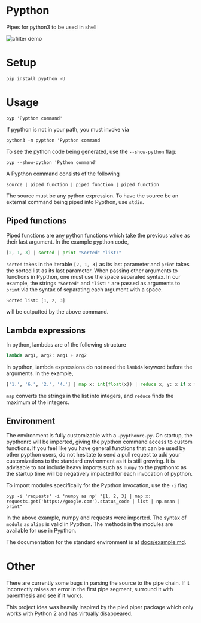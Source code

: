 # Pypthon

Pipes for python3 to be used in shell

![cfilter demo](https://raw.githubusercontent.com/r2dev2bb8/Pypthon/master/img/maindemo.png)

# Setup

```
pip install pypthon -U 
```

# Usage

```
pyp 'Pypthon command'
```

If pypthon is not in your path, you must invoke via

```
python3 -m pypthon 'Pypthon command
```

To see the python code being generated, use the ``--show-python`` flag:

```
pyp --show-python 'Python command'
```

A Pypthon command consists of the following

```
source | piped function | piped function | piped function
```

The source must be any python expression. To have the source be an external command being piped into Pypthon, use ``stdin``.

## Piped functions

Piped functions are any python functions which take the previous value as their last argument. In the example pypthon code,

```python
[2, 1, 3] | sorted | print "Sorted" "list:"
```

``sorted`` takes in the iterable ``[2, 1, 3]`` as its last parameter and ``print`` takes the sorted list as its last parameter. When passing other arguments to functions in Pypthon, one must use the space separated syntax. In our example, the strings ``"Sorted"`` and ``"list:"`` are passed as arguments to ``print`` via the syntax of separating each argument with a space.

```
Sorted list: [1, 2, 3]
```

will be outputted by the above command.

## Lambda expressions

In python, lambdas are of the following structure

```python
lambda arg1, arg2: arg1 + arg2
```

In pypthon, lambda expressions do not need the ``lambda`` keyword before the arguments. In the example,

```python
['1.', '6.', '2.', '4.'] | map x: int(float(x)) | reduce x, y: x if x > y else y | print
```

``map`` converts the strings in the list into integers, and ``reduce`` finds the maximum of the integers.

## Environment

The environment is fully customizable with a ``.pypthonrc.py``. On startup, the pypthonrc will be imported, giving the pypthon command access to custom functions. If you feel like you have general functions that can be used by other pypthon users, do not hesitate to send a pull request to add your customizations to the standard environment as it is still growing. It is advisable to not include heavy imports such as ``numpy`` to the pypthonrc as the startup time will be negatively impacted for each invocation of pypthon.

To import modules specifically for the Pypthon invocation, use the ``-i`` flag.

```
pyp -i 'requests' -i 'numpy as np' "[1, 2, 3] | map x: requests.get('https://google.com').status_code | list | np.mean | print"
```

In the above example, numpy and requests were imported. The syntax of ``module`` ``as`` ``alias`` is valid in Pypthon. The methods in the modules are available for use in Pypthon.

The documentation for the standard environment is at [docs/example.md](https://github.com/r2dev2bb8/Pypthon/blob/master/docs/environment.md).

# Other

There are currently some bugs in parsing the source to the pipe chain. If it incorrectly raises an error in the first pipe segment, surround it with parenthesis and see if it works.

This project idea was heavily inspired by the pied piper package which only works with Python 2 and has virtually disappeared.
